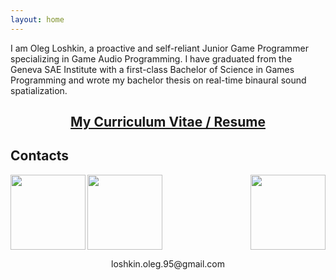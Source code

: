 ```yaml
---
layout: home
---
```

<p align="justified">
  I am Oleg Loshkin, a proactive and self-reliant Junior Game Programmer specializing in Game Audio Programming. I have graduated from the Geneva SAE Institute with a first-class Bachelor of Science in Games Programming and wrote my bachelor thesis on real-time binaural sound spatialization.<br>
</p>

<h2 align="center">
  <a href="https://drive.google.com/file/d/1TwhtW0YW6RnUSQZOd49M9POhh3l72LxA/view?usp=sharing">My Curriculum Vitae / Resume</a>
</h2>

<h2>Contacts</h2>

<a href="http://www.linkedin.com/in/oleg-loshkin">
  <img align="left" width="120" height="120" src="{{site.assets_dir}}/LI-In-Bug.png">
</a>

<a href="http://github.com/LoshkinOleg">
  <img align="right" width="120" height="120" src="{{site.assets_dir}}/GitHub-Mark-Light-120px-plus.png">
</a>

<a href="mailto:loshkin.oleg.95@gmail.com">
  <img align="center" width="120" height="120" src="{{site.assets_dir}}/mail.png">
</a>
<p align="center">
  loshkin.oleg.95@gmail.com
</p>
<br>